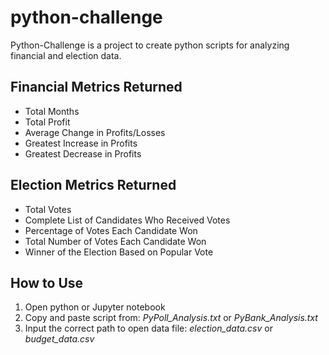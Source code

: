 # python-challenge

Python-Challenge is a project to create python scripts for analyzing financial and election data.
## Financial Metrics Returned
* Total Months
* Total Profit
* Average Change in Profits/Losses 
* Greatest Increase in Profits
* Greatest Decrease in Profits
## Election Metrics Returned
* Total Votes
* Complete List of Candidates Who Received Votes
* Percentage of Votes Each Candidate Won
* Total Number of Votes Each Candidate Won
* Winner of the Election Based on Popular Vote
## How to Use
1. Open python or Jupyter notebook
2. Copy and paste script from: *PyPoll_Analysis.txt* or *PyBank_Analysis.txt*
3. Input the correct path to open data file: *election_data.csv* or *budget_data.csv*